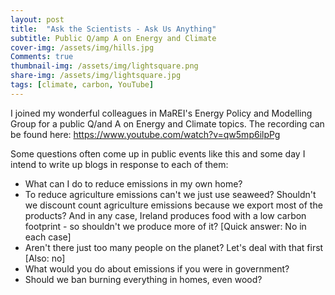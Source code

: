 ```yaml
---
layout: post
title:  "Ask the Scientists - Ask Us Anything"
subtitle: Public Q/amp A on Energy and Climate
cover-img: /assets/img/hills.jpg
Comments: true
thumbnail-img: /assets/img/lightsquare.png
share-img: /assets/img/lightsquare.jpg
tags: [climate, carbon, YouTube]
---
```


I joined my wonderful colleagues in MaREI's Energy Policy and Modelling Group for a public Q/and A on Energy and Climate topics. The recording can be found here:
https://www.youtube.com/watch?v=qw5mp6ilpPg

Some questions often come up in public events like this and some day I intend to write up blogs in response to each of them:
- What can I do to reduce emissions in my own home?
- To reduce agriculture emissions can't we just use seaweed? Shouldn't we  discount count agriculture emissions because we export most of the products? And in any case, Ireland produces food with a low carbon footprint - so shouldn't we produce more of it? [Quick answer: No in each case]
- Aren't there just too many people on the planet? Let's deal with that first [Also: no]
- What would you do about emissions if you were in government?
- Should we ban burning everything in homes, even wood?
